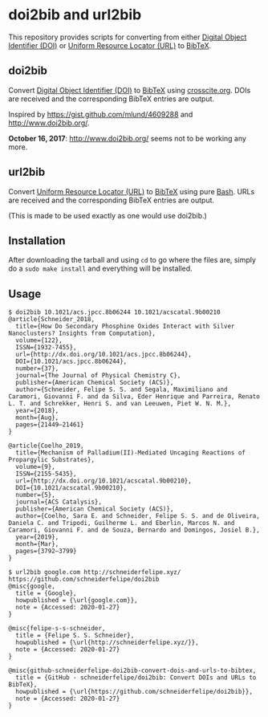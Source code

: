 # doi2bib and url2bib

This repository provides scripts for converting from either [Digital Object Identifier (DOI)](https://www.doi.org) or [Uniform Resource Locator (URL)](https://en.wikipedia.org/wiki/URL) to [BibTeX](http://www.bibtex.org).

## doi2bib

Convert [Digital Object Identifier (DOI)](https://www.doi.org) to
[BibTeX](http://www.bibtex.org) using
[crosscite.org](https://citation.crosscite.org/).
DOIs are received and the corresponding BibTeX entries are output.

Inspired by <https://gist.github.com/mlund/4609288> and
<http://www.doi2bib.org/>.

**October 16, 2017**: <http://www.doi2bib.org/> seems not to be working
any more.

## url2bib

Convert [Uniform Resource Locator (URL)](https://en.wikipedia.org/wiki/URL) to
[BibTeX](http://www.bibtex.org) using pure
[Bash](https://en.wikipedia.org/wiki/Bash_(Unix_shell)).
URLs are received and the corresponding BibTeX entries are output.

(This is made to be used exactly as one would use doi2bib.)

## Installation

After downloading the tarball and using `cd` to go where the files are, simply do a `sudo make install` and everything will be installed.

## Usage

    $ doi2bib 10.1021/acs.jpcc.8b06244 10.1021/acscatal.9b00210                                
    @article{Schneider_2018,
      title={How Do Secondary Phosphine Oxides Interact with Silver Nanoclusters? Insights from Computation},
      volume={122},
      ISSN={1932-7455},
      url={http://dx.doi.org/10.1021/acs.jpcc.8b06244},
      DOI={10.1021/acs.jpcc.8b06244},
      number={37},
      journal={The Journal of Physical Chemistry C},
      publisher={American Chemical Society (ACS)},
      author={Schneider, Felipe S. S. and Segala, Maximiliano and Caramori, Giovanni F. and da Silva, Eder Henrique and Parreira, Renato L. T. and Schrekker, Henri S. and van Leeuwen, Piet W. N. M.},
      year={2018},
      month={Aug},
      pages={21449–21461}
    }

    @article{Coelho_2019,
      title={Mechanism of Palladium(II)-Mediated Uncaging Reactions of Propargylic Substrates},
      volume={9},
      ISSN={2155-5435},
      url={http://dx.doi.org/10.1021/acscatal.9b00210},
      DOI={10.1021/acscatal.9b00210},
      number={5},
      journal={ACS Catalysis},
      publisher={American Chemical Society (ACS)},
      author={Coelho, Sara E. and Schneider, Felipe S. S. and de Oliveira, Daniela C. and Tripodi, Guilherme L. and Eberlin, Marcos N. and Caramori, Giovanni F. and de Souza, Bernardo and Domingos, Josiel B.},
      year={2019},
      month={Mar},
      pages={3792–3799}
    }

    $ url2bib google.com http://schneiderfelipe.xyz/ https://github.com/schneiderfelipe/doi2bib
    @misc{google,
      title = {Google},
      howpublished = {\url{google.com}},
      note = {Accessed: 2020-01-27}
    }

    @misc{felipe-s-s-schneider,
      title = {Felipe S. S. Schneider},
      howpublished = {\url{http://schneiderfelipe.xyz/}},
      note = {Accessed: 2020-01-27}
    }

    @misc{github-schneiderfelipe-doi2bib-convert-dois-and-urls-to-bibtex,
      title = {GitHub - schneiderfelipe/doi2bib: Convert DOIs and URLs to BibTeX},
      howpublished = {\url{https://github.com/schneiderfelipe/doi2bib}},
      note = {Accessed: 2020-01-27}
    }
